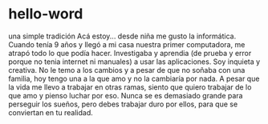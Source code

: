 # hello-word
una simple tradición 
Acá estoy... desde niña me gusto la informática. Cuando tenía 9 años y llegó a mi casa nuestra primer computadora, me atrapó todo lo que podía hacer. Investigaba y aprendia (de prueba y error porque no tenia internet ni manuales) a usar las aplicaciones.
Soy inquieta y creativa. No le temo a los cambios y a pesar de que no soñaba con una familia, hoy tengo una a la que amo y no la cambiaría por nada. 
A pesar que la vida me llevo a trabajar en otras ramas, siento que quiero trabajar de lo que amo y pienso luchar por eso. Nunca se es demasiado grande para perseguir los sueños, pero debes trabajar duro por ellos, para que se conviertan en tu realidad.
